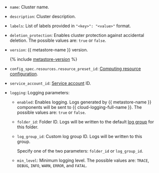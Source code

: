 * `name`: Cluster name.
* `description`: Cluster description.
* `labels`: List of labels provided in `"<key>": "<value>"` format.
* `deletion_protection`: Enables cluster protection against accidental deletion. The possible values are: `true` or `false`.
* `version`: {{ metastore-name }} version.

  {% include [metastore-version](metastore-version-cluster-create.md) %}

* `config_spec.resources.resource_preset_id`: [Computing resource configuration](../../metadata-hub/concepts/metastore.md#presets).
* `service_account_id`: [Service account](../../iam/concepts/users/service-accounts.md) ID.
* `logging`: Logging parameters:

  * `enabled`: Enables logging. Logs generated by {{ metastore-name }} components will be sent to {{ cloud-logging-full-name }}. The possible values are: `true` or `false`.
  * `folder_id`: Folder ID. Logs will be written to the default [log group](../../logging/concepts/log-group.md) for this folder.
  * `log_group_id`: Custom log group ID. Logs will be written to this group.

      Specify one of the two parameters: `folder_id` or `log_group_id`.

  * `min_level`: Minimum logging level. The possible values are: `TRACE`, `DEBUG`, `INFO`, `WARN`, `ERROR`, and `FATAL`.